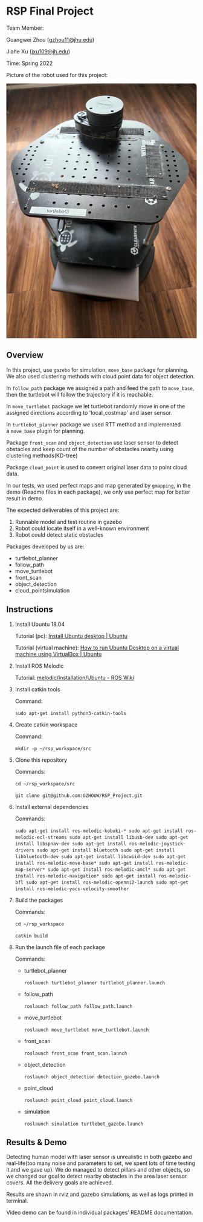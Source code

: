 # RSP Final Project

Team Member: 

Guangwei Zhou (gzhou11@jhu.edu)

Jiahe Xu (jxu109@jh.edu)

Time: Spring 2022

Picture of the robot used for this project:

<img src="TURTLEBOT.jpg" width = "800"/>

## Overview

In this project, use `gazebo` for simulation, `move_base` package for planning. We also used clustering methods with cloud point data for object detection.

In `follow_path` package we assigned a path and feed the path to `move_base`, then the turtlebot will follow the trajectory if it is reachable.

In `move_turtlebot` package we let turtlebot randomly move in one of the assigned directions according to 'local_costmap' and laser sensor.

In `turtlebot_planner` package we used RTT method and implemented a `move_base` plugin for planning.

Package `front_scan` and `object_detection` use laser sensor to detect obstacles and keep count of the number of obstacles nearby using clustering methods(KD-tree)

Package `cloud_point` is used to convert original laser data to point cloud data.

In our tests, we used perfect maps and map generated by `gmapping`, in the demo (Readme files in each package), we only use perfect map for better result in demo.

The expected deliverables of this project are:

1. Runnable model and test routine in gazebo
2. Robot could locate itself in a well-known environment
3. Robot could detect static obstacles

Packages developed by us are:

- turtlebot_planner
- follow_path
- move_turtlebot
- front_scan
- object_detection
- cloud_pointsimulation

## Instructions

1. Install Ubuntu 18.04
    
    Tutorial (pc): [Install Ubuntu desktop | Ubuntu](https://ubuntu.com/tutorials/install-ubuntu-desktop#1-overview)
    
    Tutorial (virtual machine): [How to run Ubuntu Desktop on a virtual machine using VirtualBox | Ubuntu](https://ubuntu.com/tutorials/how-to-run-ubuntu-desktop-on-a-virtual-machine-using-virtualbox#1-overview)
    
2. Install ROS Melodic
    
    Tutorial: [melodic/Installation/Ubuntu - ROS Wiki](http://wiki.ros.org/melodic/Installation/Ubuntu)
    
3. Install catkin tools
    
    Command: 
    
    `sudo apt-get install python3-catkin-tools`
    
4. Create catkin workspace
    
    Command: 
    
    `mkdir -p ~/rsp_workspace/src`
    
5. Clone this repository
    
    Commands: 
    
    `cd ~/rsp_workspace/src`
    
    `git clone git@github.com:GZHOUW/RSP_Project.git`
    
6. Install external dependencies
    
    Commands:
    
    `sudo apt-get install ros-melodic-kobuki-*
    sudo apt-get install ros-melodic-ecl-streams
    sudo apt-get install libusb-dev
    sudo apt-get install libspnav-dev
    sudo apt-get install ros-melodic-joystick-drivers
    sudo apt-get install bluetooth
    sudo apt-get install libbluetooth-dev
    sudo apt-get install libcwiid-dev
    sudo apt-get install ros-melodic-move-base*
    sudo apt-get install ros-melodic-map-server*
    sudo apt-get install ros-melodic-amcl*
    sudo apt-get install ros-melodic-navigation*
    sudo apt-get install ros-melodic-bfl
    sudo apt-get install ros-melodic-openni2-launch
    sudo apt-get install ros-melodic-yocs-velocity-smoother`

7. Build the packages
    
    Commands: 
    
    `cd ~/rsp_workspace`
    
    `catkin build`
    
8. Run the launch file of each package
    
    Commands:
    
    - turtlebot_planner
        
        `roslaunch turtlebot_planner turtlebot_planner.launch`
        
    - follow_path
        
        `roslaunch follow_path follow_path.launch`
        
    - move_turtlebot
        
        `roslaunch move_turtlebot move_turtlebot.launch` 
        
    - front_scan
        
        `roslaunch front_scan front_scan.launch`
        
    - object_detection
        
        `roslaunch object_detection detection_gazebo.launch`
        
    - point_cloud
        
        `roslaunch point_cloud point_cloud.launch`
        
    - simulation
        
        `roslaunch simulation turtlebot_gazebo.launch`
        

## Results & Demo

Detecting human model with laser sensor is unrealistic in both gazebo and real-life(too many noise and parameters to set, we spent lots of time testing it and we gave up). We do managed to detect pillars and other objects, so we changed our goal to detect nearby obstacles in the area laser sensor covers. All the delivery goals are achieved.

Results are shown in rviz and gazebo simulations, as well as logs printed in terminal.

Video demo can be found in individual packages’ README documentation.
